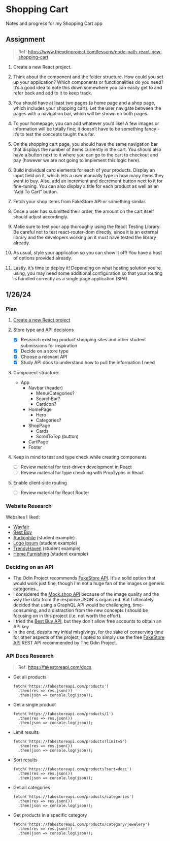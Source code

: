 # Shopping Cart

Notes and progress for my Shopping Cart app

## Assignment
> Ref: https://www.theodinproject.com/lessons/node-path-react-new-shopping-cart

1. Create a new React project.

1. Think about the component and the folder structure. How could you set up your application? Which components or functionalities do you need? It’s a good idea to note this down somewhere you can easily get to and refer back and add to it to keep track.

1. You should have at least two pages (a home page and a shop page, which includes your shopping cart). Let the user navigate between the pages with a navigation bar, which will be shown on both pages.

1. To your homepage, you can add whatever you’d like! A few images or information will be totally fine; it doesn’t have to be something fancy - it’s to test the concepts taught thus far.

1. On the shopping cart page, you should have the same navigation bar that displays the number of items currently in the cart. You should also have a button next to it where you can go to the cart to checkout and pay (however we are not going to implement this logic here).

1. Build individual card elements for each of your products. Display an input field on it, which lets a user manually type in how many items they want to buy. Also, add an increment and decrement button next to it for fine-tuning. You can also display a title for each product as well as an “Add To Cart” button.

1. Fetch your shop items from FakeStore API or something similar.

1. Once a user has submitted their order, the amount on the cart itself should adjust accordingly.

1. Make sure to test your app thoroughly using the React Testing Library. Be careful not to test react-router-dom directly, since it is an external library and the developers working on it must have tested the library already.

1. As usual, style your application so you can show it off! You have a host of options provided already.

1. Lastly, it’s time to deploy it! Depending on what hosting solution you’re using, you may need some additional configuration so that your routing is handled correctly as a single page application (SPA).

## 1/26/24
### Plan

1. <a href="https://gist.github.com/matthewaubert/e809ae8ccfe41442bb588b3c49d9c63d">Create a new React project</a>

1. Store type and API decisions
   - [x] Research existing product shopping sites and other student submissions for inspiration
   - [x] Decide on a store type
   - [x] Choose a relevant API
   - [x] Study API docs to understand how to pull the information I need

1. Component structure:
   - App
     - Navbar (header)
       - Menu/Categories?
       - SearchBar?
       - CartIcon?
     - HomePage
       - Hero
       - Categories?
     - ShopPage
       - Cards
       - ScrollToTop (button)
     - CartPage
     - Footer

1. Keep in mind to test and type check while creating components
   - [ ] Review material for test-driven development in React
   - [ ] Review material for type checking with PropTypes in React

1. Enable client-side routing
   - [ ] Review material for React Router

### Website Research

Websites I liked:
- <a href="https://www.wayfair.com/">Wayfair</a>
- <a href="https://www.bestbuy.com/">Best Buy</a>
- <a href="https://merry-dolphin-1d55d4.netlify.app/">Audiophile</a> (student example)
- <a href="https://darkwool.github.io/shopping-cart/">Logo Ipsum</a> (student example)
- <a href="https://shopping-cart-e429ti01k-rmathr.vercel.app/">TrendyHaven</a> (student example)
- <a href="https://sharkri.github.io/shopping-cart/">Home Furnishing</a> (student example)

### Deciding on an API

- The Odin Project recommends <a href="https://fakestoreapi.com/">FakeStore API</a>. It's a solid option that would work just fine, though I'm not a huge fan of the images or generic categories...
- I considered the <a href="https://mock.shop/">Mock.shop API</a> because of the image quality and the way the data from the response JSON is organized. But I ultimately decided that using a GraphQL API would be challenging, time-consuming, and a distraction from the new concepts I should be focusing on in this project (i.e. not worth the effort).
- I tried the <a href="https://bestbuyapis.github.io/api-documentation/?javascript#detail">Best Buy API</a>, but they don't allow free accounts to obtain an API key
- In the end, despite my initial misgivings, for the sake of conserving time for other aspects of the project, I opted to simply use the free <a href="https://fakestoreapi.com/">FakeStore API</a> REST API recommended by The Odin Project.

### API Docs Research
> Ref: https://fakestoreapi.com/docs

- Get all products
  ```
  fetch('https://fakestoreapi.com/products')
    .then(res => res.json())
    .then(json => console.log(json));
  ```
- Get a single product
  ```
  fetch('https://fakestoreapi.com/products/1')
    .then(res => res.json())
    .then(json => console.log(json)); 
  ```
- Limit results
  ```
  fetch('https://fakestoreapi.com/products?limit=5')
    .then(res => res.json())
    .then(json => console.log(json)); 
  ```
- Sort results
  ```
  fetch('https://fakestoreapi.com/products?sort=desc')
    .then(res => res.json())
    .then(json => console.log(json)); 
  ```
- Get all categories
  ```
  fetch('https://fakestoreapi.com/products/categories')
    .then(res => res.json())
    .then(json => console.log(json)); 
  ```
- Get products in a specific category
  ```
  fetch('https://fakestoreapi.com/products/category/jewelery')
    .then(res => res.json())
    .then(json => console.log(json)); 
  ```